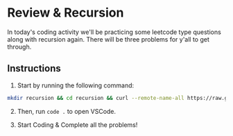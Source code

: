 # Review & Recursion
In today's coding activity we'll be practicing some leetcode type questions along with recursion again. 
There will be three problems for y'all to get through.

## Instructions
1. Start by running the following command:
```bash
mkdir recursion && cd recursion && curl --remote-name-all https://raw.githubusercontent.com/Ashleyc417/si/main/cpsc121/recursion/{prob1/main.cpp,prob1/run.sh,prob1/README.md,prob2/main.cpp,prob2.run.sh,prob2/README.md,prob3/main.cpp,prob3.run.sh,prob3/README.md}
```

2. Then, run `code .` to open VSCode.

3. Start Coding & Complete all the problems!
